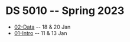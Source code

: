 
# DS 5010 -- Spring 2023

* [02-Data](02-Data.md) -- 18 & 20 Jan
* [01-Intro](01-Intro.md) -- 11 & 13 Jan
